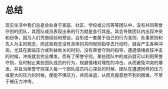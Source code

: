 # 总结
现实生活中我们总是会处身于家庭、社区、学校或公司等等团队中，没有共同荣誉守则的团队，其团队成员表现出来的行为就是各行其是。其会导致团队内出现冲突和纷争，因为人们凭借经验和预设，会形成一套属于自己的行为准则、处事原则和先入为主的观念，而这些观念没有具体的共同规则指导去行动时，就会产生各种冲突。尤其在面临压力或利益攸关的时刻，没有荣誉守则的指导，遭遇情绪疯狂冲击的时候，冲突就会完全爆发。而有了荣誉守则，某些团队中的成员就可以利用荣誉守则，及时制止某些团队成员的行为，规避情绪对理性的冲击，从而避免冲突的爆发。并且当荣誉守则深入每一个团队成员内心深处的时候，团队在遭遇同样的压力或更大的压力的时候，便能不惧压力，共同进退，从而克服意想不到的困难，不至于被压力冲垮。